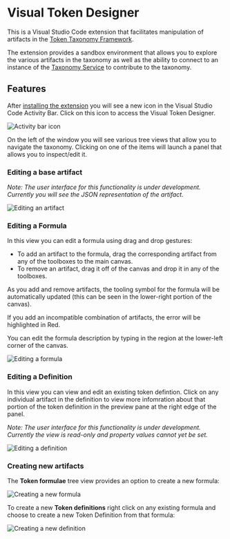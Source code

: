 # Visual Token Designer

This is a Visual Studio Code extension that facilitates manipulation of artifacts in the [Token Taxonomy Framework](https://github.com/interwork-alliance/TokenTaxonomyFramework).

The extension provides a sandbox environment that allows you to explore the various artifacts in the taxonomy as well as the ability to connect to an instance of the [Taxonomy Service](https://github.com/interwork-alliance/TokenTaxonomyFramework/tree/master/tools) to contribute to the taxonomy. 

## Features

After [installing the extension](https://github.com/ngdseattle/visual-token-designer/wiki/Early-BETA-tester-instructions) you will see a new icon in the Visual Studio Code Activity Bar.  Click on this icon to access the Visual Token Designer.

![Activity bar icon](https://github.com/ngdseattle/visual-token-designer/blob/docs/screenshots/activity-bar-icon.png?raw=true)

On the left of the window you will see various tree views that allow you to navigate the taxonomy.  Clicking on one of the items will launch a panel that allows you to inspect/edit it.

### Editing a base artifact

_Note: The user interface for this functionality is under development. Currently you will see the JSON representation of the artifact._

![Editing an artifact](https://github.com/ngdseattle/visual-token-designer/blob/docs/screenshots/edit-artifact.png?raw=true)

### Editing a Formula

In this view you can edit a formula using drag and drop gestures: 

- To add an artifact to the formula, drag the corresponding artifact from any of the toolboxes to the main canvas. 
- To remove an artifact, drag it off of the canvas and drop it in any of the toolboxes.

As you add and remove artifacts, the tooling symbol for the formula will be automatically updated (this can be seen in the lower-right portion of the canvas). 

If you add an incompatible combination of artifacts, the error will be highlighted in Red.

You can edit the formula description by typing in the region at the lower-left corner of the canvas.

![Editing a formula](https://github.com/ngdseattle/visual-token-designer/blob/docs/screenshots/edit-formula.png?raw=true)

### Editing a Definition

In this view you can view and edit an existing token defintion. Click on any individual artifact in the definition to view more infomration about that portion of the token definition in the preview pane at the right edge of the panel.

_Note: The user interface for this functionality is under development. Currently the view is read-only and property values cannot yet be set._

![Editing a definition](https://github.com/ngdseattle/visual-token-designer/blob/docs/screenshots/view-definition.png?raw=true)

### Creating new artifacts

The **Token formulae** tree view provides an option to create a new formula:

![Creating a new formula](https://github.com/ngdseattle/visual-token-designer/blob/docs/screenshots/create-formula-menu.png?raw=true)

To create a new **Token definitions** right click on any existing formula and choose to create a new Token Definition from that formula:

![Creating a new definition](https://github.com/ngdseattle/visual-token-designer/blob/docs/screenshots/create-definition-menu.png?raw=true)


